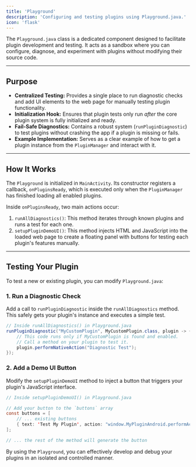 ```yaml
---
title: 'Playground'
description: 'Configuring and testing plugins using Playground.java.'
icon: 'flask'
---
```


The `Playground.java` class is a dedicated component designed to facilitate plugin development and testing. It acts as a sandbox where you can configure, diagnose, and experiment with plugins without modifying their source code.

---

## Purpose

*   **Centralized Testing:** Provides a single place to run diagnostic checks and add UI elements to the web page for manually testing plugin functionality.
*   **Initialization Hook:** Ensures that plugin tests only run *after* the core plugin system is fully initialized and ready.
*   **Fail-Safe Diagnostics:** Contains a robust system (`runPluginDiagnostic`) to test plugins without crashing the app if a plugin is missing or fails.
*   **Example Implementation:** Serves as a clear example of how to get a plugin instance from the `PluginManager` and interact with it.

---

## How It Works

The `Playground` is initialized in `MainActivity`. Its constructor registers a callback, `onPluginsReady`, which is executed only when the `PluginManager` has finished loading all enabled plugins.

Inside `onPluginsReady`, two main actions occur:
1.  `runAllDiagnostics()`: This method iterates through known plugins and runs a test for each one.
2.  `setupPluginDemoUI()`: This method injects HTML and JavaScript into the loaded web page to create a floating panel with buttons for testing each plugin's features manually.

---

## Testing Your Plugin

To test a new or existing plugin, you can modify `Playground.java`:

### 1. Run a Diagnostic Check

Add a call to `runPluginDiagnostic` inside the `runAllDiagnostics` method. This safely gets your plugin's instance and executes a simple test.

```java
// Inside runAllDiagnostics() in Playground.java
runPluginDiagnostic("MyCustomPlugin", MyCustomPlugin.class, plugin -> {
    // This code runs only if MyCustomPlugin is found and enabled.
    // Call a method on your plugin to test it.
    plugin.performNativeAction("Diagnostic Test");
});
```

### 2. Add a Demo UI Button

Modify the `setupPluginDemoUI` method to inject a button that triggers your plugin's JavaScript interface.

```java
// Inside setupPluginDemoUI() in Playground.java

// Add your button to the `buttons` array
const buttons = [
    // ... existing buttons
    { text: 'Test My Plugin', action: "window.MyPluginAndroid.performAction('Button Clicked')" }
];

// ... the rest of the method will generate the button
```

By using the `Playground`, you can effectively develop and debug your plugins in an isolated and controlled manner.